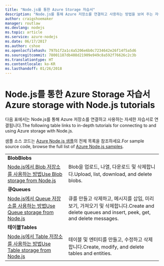 ```yaml
---
title: "Node.js를 통한 Azure Storage 자습서"
description: "Node.js를 통해 Azure 저장소를 연결하고 사용하는 방법을 보여 주는 자습서입니다."
author: craigshoemaker
manager: routlaw
ms.devlang: nodejs
ms.topic: article
ms.service: azure-nodejs
ms.date: 06/17/2017
ms.author: cshoe
ms.openlocfilehash: 797b1f2a1c4a5206e6b0c7234642e26f14f5a5d6
ms.sourcegitcommit: 78001187db408d21909e949c8a592f76626c2c3b
ms.translationtype: HT
ms.contentlocale: ko-KR
ms.lasthandoff: 01/26/2018
---
```

# <a name="azure-storage-with-nodejs-tutorials"></a><span data-ttu-id="5974a-103">Node.js를 통한 Azure Storage 자습서</span><span class="sxs-lookup"><span data-stu-id="5974a-103">Azure storage with Node.js tutorials</span></span>

<span data-ttu-id="5974a-104">다음 표에서는 Node.js를 통해 Azure 저장소를 연결하고 사용하는 자세한 자습서로 연결됩니다.</span><span class="sxs-lookup"><span data-stu-id="5974a-104">The following table links to in-depth tutorials for connecting to and using Azure storage with Node.js.</span></span>

<span data-ttu-id="5974a-105">샘플 소스 코드는 [Azure Node.js 샘플](https://azure.microsoft.com/resources/samples/?term=nodejs)의 전체 목록을 참조하세요.</span><span class="sxs-lookup"><span data-stu-id="5974a-105">For sample source code, browse the full list of [Azure Node.js samples](https://azure.microsoft.com/resources/samples/?term=nodejs).</span></span>

| | |
|---|---|
| <span data-ttu-id="5974a-106">**Blob**</span><span class="sxs-lookup"><span data-stu-id="5974a-106">**Blobs**</span></span> ||
| [<span data-ttu-id="5974a-107">Node.js에서 Blob 저장소를 사용하는 방법</span><span class="sxs-lookup"><span data-stu-id="5974a-107">Use Blob storage from Node.js</span></span>](http://docs.microsoft.com/azure/storage/storage-nodejs-how-to-use-blob-storage?toc=/azure/node/toc.json&bc=/azure/node/toc.json) | <span data-ttu-id="5974a-108">Blob을 업로드, 나열, 다운로드 및 삭제합니다.</span><span class="sxs-lookup"><span data-stu-id="5974a-108">Upload, list, download, and delete blobs.</span></span> |
| <span data-ttu-id="5974a-109">**큐**</span><span class="sxs-lookup"><span data-stu-id="5974a-109">**Queues**</span></span> ||
| [<span data-ttu-id="5974a-110">Node.js에서 Queue 저장소를 사용하는 방법</span><span class="sxs-lookup"><span data-stu-id="5974a-110">Use Queue storage from Node.js</span></span>](http://docs.microsoft.com/azure/storage/storage-nodejs-how-to-use-queues?toc=/azure/node/toc.json&bc=/azure/node/toc.json) | <span data-ttu-id="5974a-111">큐를 만들고 삭제하고, 메시지를 삽입, 미리 보기, 가져오기 및 삭제합니다.</span><span class="sxs-lookup"><span data-stu-id="5974a-111">Create and delete queues and insert, peek, get, and delete messages.</span></span> |
| <span data-ttu-id="5974a-112">**테이블**</span><span class="sxs-lookup"><span data-stu-id="5974a-112">**Tables**</span></span> ||
| [<span data-ttu-id="5974a-113">Node.js에서 Table 저장소를 사용하는 방법</span><span class="sxs-lookup"><span data-stu-id="5974a-113">Use Table storage from Node.js</span></span>](http://docs.microsoft.com/azure/storage/storage-nodejs-how-to-use-table-storage?toc=/azure/node/toc.json&bc=/azure/node/toc.json) | <span data-ttu-id="5974a-114">테이블 및 엔터티를 만들고, 수정하고 삭제합니다.</span><span class="sxs-lookup"><span data-stu-id="5974a-114">Create, modify, and delete tables and entities.</span></span> |
